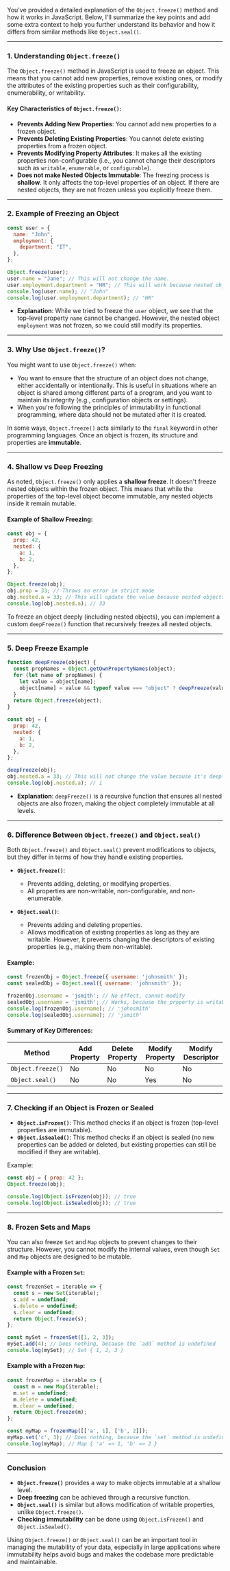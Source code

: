 You've provided a detailed explanation of the `Object.freeze()` method and how it works in JavaScript. Below, I'll summarize the key points and add some extra context to help you further understand its behavior and how it differs from similar methods like `Object.seal()`.

---

### 1. **Understanding `Object.freeze()`**

The `Object.freeze()` method in JavaScript is used to freeze an object. This means that you cannot add new properties, remove existing ones, or modify the attributes of the existing properties such as their configurability, enumerability, or writability.

#### Key Characteristics of `Object.freeze()`:
- **Prevents Adding New Properties**: You cannot add new properties to a frozen object.
- **Prevents Deleting Existing Properties**: You cannot delete existing properties from a frozen object.
- **Prevents Modifying Property Attributes**: It makes all the existing properties non-configurable (i.e., you cannot change their descriptors such as `writable`, `enumerable`, or `configurable`).
- **Does not make Nested Objects Immutable**: The freezing process is **shallow**. It only affects the top-level properties of an object. If there are nested objects, they are not frozen unless you explicitly freeze them.

---

### 2. **Example of Freezing an Object**

```javascript
const user = {
  name: "John",
  employment: {
    department: "IT",
  },
};

Object.freeze(user);
user.name = "Jane"; // This will not change the name.
user.employment.department = "HR"; // This will work because nested objects are not frozen by default.
console.log(user.name); // "John"
console.log(user.employment.department); // "HR"
```

- **Explanation**: While we tried to freeze the `user` object, we see that the top-level property `name` cannot be changed. However, the nested object `employment` was not frozen, so we could still modify its properties.

---

### 3. **Why Use `Object.freeze()`?**

You might want to use `Object.freeze()` when:
- You want to ensure that the structure of an object does not change, either accidentally or intentionally. This is useful in situations where an object is shared among different parts of a program, and you want to maintain its integrity (e.g., configuration objects or settings).
- When you're following the principles of immutability in functional programming, where data should not be mutated after it is created.

In some ways, `Object.freeze()` acts similarly to the `final` keyword in other programming languages. Once an object is frozen, its structure and properties are **immutable**.

---

### 4. **Shallow vs Deep Freezing**

As noted, `Object.freeze()` only applies a **shallow freeze**. It doesn't freeze nested objects within the frozen object. This means that while the properties of the top-level object become immutable, any nested objects inside it remain mutable.

#### Example of Shallow Freezing:

```javascript
const obj = {
  prop: 42,
  nested: {
    a: 1,
    b: 2,
  },
};

Object.freeze(obj);
obj.prop = 33; // Throws an error in strict mode
obj.nested.a = 33; // This will update the value because nested objects are not frozen
console.log(obj.nested.a); // 33
```

To freeze an object deeply (including nested objects), you can implement a custom `deepFreeze()` function that recursively freezes all nested objects.

---

### 5. **Deep Freeze Example**

```javascript
function deepFreeze(object) {
  const propNames = Object.getOwnPropertyNames(object);
  for (let name of propNames) {
    let value = object[name];
    object[name] = value && typeof value === "object" ? deepFreeze(value) : value;
  }
  return Object.freeze(object);
}

const obj = {
  prop: 42,
  nested: {
    a: 1,
    b: 2,
  },
};

deepFreeze(obj);
obj.nested.a = 33; // This will not change the value because it's deeply frozen
console.log(obj.nested.a); // 1
```

- **Explanation**: `deepFreeze()` is a recursive function that ensures all nested objects are also frozen, making the object completely immutable at all levels.

---

### 6. **Difference Between `Object.freeze()` and `Object.seal()`**

Both `Object.freeze()` and `Object.seal()` prevent modifications to objects, but they differ in terms of how they handle existing properties.

- **`Object.freeze()`**:
  - Prevents adding, deleting, or modifying properties.
  - All properties are non-writable, non-configurable, and non-enumerable.

- **`Object.seal()`**:
  - Prevents adding and deleting properties.
  - Allows modification of existing properties as long as they are writable. However, it prevents changing the descriptors of existing properties (e.g., making them non-writable).

#### Example:

```javascript
const frozenObj = Object.freeze({ username: 'johnsmith' });
const sealedObj = Object.seal({ username: 'johnsmith' });

frozenObj.username = 'jsmith'; // No effect, cannot modify
sealedObj.username = 'jsmith'; // Works, because the property is writable
console.log(frozenObj.username); // 'johnsmith'
console.log(sealedObj.username); // 'jsmith'
```

#### Summary of Key Differences:

| Method            | Add Property | Delete Property | Modify Property | Modify Descriptor |
|-------------------|--------------|-----------------|-----------------|-------------------|
| `Object.freeze()`  | No           | No              | No              | No                |
| `Object.seal()`    | No           | No              | Yes             | No                |

---

### 7. **Checking if an Object is Frozen or Sealed**

- **`Object.isFrozen()`**: This method checks if an object is frozen (top-level properties are immutable).
- **`Object.isSealed()`**: This method checks if an object is sealed (no new properties can be added or deleted, but existing properties can still be modified if they are writable).

Example:

```javascript
const obj = { prop: 42 };
Object.freeze(obj);

console.log(Object.isFrozen(obj)); // true
console.log(Object.isSealed(obj)); // true
```

---

### 8. **Frozen Sets and Maps**

You can also freeze `Set` and `Map` objects to prevent changes to their structure. However, you cannot modify the internal values, even though `Set` and `Map` objects are designed to be mutable.

#### Example with a Frozen `Set`:

```javascript
const frozenSet = iterable => {
  const s = new Set(iterable);
  s.add = undefined;
  s.delete = undefined;
  s.clear = undefined;
  return Object.freeze(s);
};

const mySet = frozenSet([1, 2, 3]);
mySet.add(4); // Does nothing, because the `add` method is undefined
console.log(mySet); // Set { 1, 2, 3 }
```

#### Example with a Frozen `Map`:

```javascript
const frozenMap = iterable => {
  const m = new Map(iterable);
  m.set = undefined;
  m.delete = undefined;
  m.clear = undefined;
  return Object.freeze(m);
};

const myMap = frozenMap([['a', 1], ['b', 2]]);
myMap.set('c', 3); // Does nothing, because the `set` method is undefined
console.log(myMap); // Map { 'a' => 1, 'b' => 2 }
```

---

### Conclusion

- **`Object.freeze()`** provides a way to make objects immutable at a shallow level.
- **Deep freezing** can be achieved through a recursive function.
- **`Object.seal()`** is similar but allows modification of writable properties, unlike `Object.freeze()`.
- **Checking immutability** can be done using `Object.isFrozen()` and `Object.isSealed()`.

Using `Object.freeze()` or `Object.seal()` can be an important tool in managing the mutability of your data, especially in large applications where immutability helps avoid bugs and makes the codebase more predictable and maintainable.